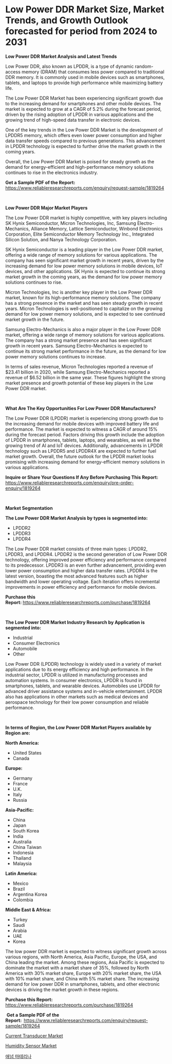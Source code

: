 <p><h1>Low Power DDR Market Size, Market Trends, and Growth Outlook forecasted for period from 2024 to 2031</h1></p><p><strong>Low Power DDR Market Analysis and Latest Trends</strong></p>
<p><p>Low Power DDR, also known as LPDDR, is a type of dynamic random-access memory (DRAM) that consumes less power compared to traditional DDR memory. It is commonly used in mobile devices such as smartphones, tablets, and laptops to provide high performance while maximizing battery life.</p><p>The Low Power DDR Market has been experiencing significant growth due to the increasing demand for smartphones and other mobile devices. The market is expected to grow at a CAGR of 5.2% during the forecast period, driven by the rising adoption of LPDDR in various applications and the growing trend of high-speed data transfer in electronic devices.</p><p>One of the key trends in the Low Power DDR Market is the development of LPDDR5 memory, which offers even lower power consumption and higher data transfer speeds compared to previous generations. This advancement in LPDDR technology is expected to further drive the market growth in the coming years.</p><p>Overall, the Low Power DDR Market is poised for steady growth as the demand for energy-efficient and high-performance memory solutions continues to rise in the electronics industry.</p></p>
<p><strong>Get a Sample PDF of the Report:&nbsp;</strong> <a href="https://www.reliableresearchreports.com/enquiry/request-sample/1819264">https://www.reliableresearchreports.com/enquiry/request-sample/1819264</a></p>
<p>&nbsp;</p>
<p><strong>Low Power DDR Major Market Players</strong></p>
<p><p>The Low Power DDR market is highly competitive, with key players including SK Hynix Semiconductor, Micron Technologies, Inc, Samsung Electro-Mechanics, Alliance Memory, Lattice Semiconductor, Winbond Electronics Corporation, Elite Semiconductor Memory Technology Inc., Integrated Silicon Solution, and Nanya Technology Corporation.</p><p>SK Hynix Semiconductor is a leading player in the Low Power DDR market, offering a wide range of memory solutions for various applications. The company has seen significant market growth in recent years, driven by the increasing demand for low power memory solutions in mobile devices, IoT devices, and other applications. SK Hynix is expected to continue its strong market growth in the coming years, as the demand for low power memory solutions continues to rise.</p><p>Micron Technologies, Inc is another key player in the Low Power DDR market, known for its high-performance memory solutions. The company has a strong presence in the market and has seen steady growth in recent years. Micron Technologies is well-positioned to capitalize on the growing demand for low power memory solutions, and is expected to see continued market growth in the future.</p><p>Samsung Electro-Mechanics is also a major player in the Low Power DDR market, offering a wide range of memory solutions for various applications. The company has a strong market presence and has seen significant growth in recent years. Samsung Electro-Mechanics is expected to continue its strong market performance in the future, as the demand for low power memory solutions continues to increase.</p><p>In terms of sales revenue, Micron Technologies reported a revenue of $23.41 billion in 2020, while Samsung Electro-Mechanics reported a revenue of $6.52 billion in the same year. These figures highlight the strong market presence and growth potential of these key players in the Low Power DDR market.</p></p>
<p>&nbsp;</p>
<p><strong>What Are The Key Opportunities For Low Power DDR Manufacturers?</strong></p>
<p><p>The Low Power DDR (LPDDR) market is experiencing strong growth due to the increasing demand for mobile devices with improved battery life and performance. The market is expected to witness a CAGR of around 15% during the forecast period. Factors driving this growth include the adoption of LPDDR in smartphones, tablets, laptops, and wearables, as well as the growing trend of AI and IoT devices. Additionally, advancements in LPDDR technology such as LPDDR5 and LPDDR4X are expected to further fuel market growth. Overall, the future outlook for the LPDDR market looks promising with increasing demand for energy-efficient memory solutions in various applications.</p></p>
<p><strong>Inquire or Share Your Questions If Any Before Purchasing This Report:</strong> <a href="https://www.reliableresearchreports.com/enquiry/pre-order-enquiry/1819264">https://www.reliableresearchreports.com/enquiry/pre-order-enquiry/1819264</a></p>
<p>&nbsp;</p>
<p><strong>Market Segmentation</strong></p>
<p><strong>The Low Power DDR Market Analysis by types is segmented into:</strong></p>
<p><ul><li>LPDDR2</li><li>LPDDR3</li><li>LPDDR4</li></ul></p>
<p><p>The Low Power DDR market consists of three main types: LPDDR2, LPDDR3, and LPDDR4. LPDDR2 is the second generation of Low Power DDR technology, offering improved power efficiency and performance compared to its predecessor. LPDDR3 is an even further advancement, providing even lower power consumption and higher data transfer rates. LPDDR4 is the latest version, boasting the most advanced features such as higher bandwidth and lower operating voltage. Each iteration offers incremental improvements in power efficiency and performance for mobile devices.</p></p>
<p><strong>Purchase this Report:&nbsp;</strong><a href="https://www.reliableresearchreports.com/purchase/1819264">https://www.reliableresearchreports.com/purchase/1819264</a></p>
<p>&nbsp;</p>
<p><strong>The Low Power DDR Market Industry Research by Application is segmented into:</strong></p>
<p><ul><li>Industrial</li><li>Consumer Electronics</li><li>Automobile</li><li>Other</li></ul></p>
<p><p>Low Power DDR (LPDDR) technology is widely used in a variety of market applications due to its energy efficiency and high performance. In the industrial sector, LPDDR is utilized in manufacturing processes and automation systems. In consumer electronics, LPDDR is found in smartphones, tablets, and wearable devices. Automobiles use LPDDR for advanced driver assistance systems and in-vehicle entertainment. LPDDR also has applications in other markets such as medical devices and aerospace technology for their low power consumption and reliable performance.</p></p>
<p>&nbsp;</p>
<p><strong>In terms of Region, the Low Power DDR Market Players available by Region are:</strong></p>
<p>
    <p> <strong> North America: </strong>
        <ul>
            <li>United States</li>
            <li>Canada</li>
        </ul>
        </p> 
    <p> <strong> Europe: </strong>
        <ul>
            <li>Germany</li>
            <li>France</li>
            <li>U.K.</li>
            <li>Italy</li>
            <li>Russia</li>
        </ul>
        </p> 
    <p> <strong> Asia-Pacific: </strong>
        <ul>
            <li>China</li>
            <li>Japan</li>
            <li>South Korea</li>
            <li>India</li>
            <li>Australia</li>
            <li>China Taiwan</li>
            <li>Indonesia</li>
            <li>Thailand</li>
            <li>Malaysia</li>
        </ul>
        </p> 
    <p> <strong> Latin America: </strong>
        <ul>
            <li>Mexico</li>
            <li>Brazil</li>
            <li>Argentina Korea</li>
            <li>Colombia</li>
        </ul>
        </p> 
    <p> <strong> Middle East & Africa: </strong>
        <ul>
            <li>Turkey</li>
            <li>Saudi</li>
            <li>Arabia</li>
            <li>UAE</li>
            <li>Korea</li>
        </ul>
    </p>
    </p>
<p><p>The low power DDR market is expected to witness significant growth across various regions, with North America, Asia Pacific, Europe, the USA, and China leading the market. Among these regions, Asia Pacific is expected to dominate the market with a market share of 35%, followed by North America with 30% market share, Europe with 20% market share, the USA with 10% market share, and China with 5% market share. The increasing demand for low power DDR in smartphones, tablets, and other electronic devices is driving the market growth in these regions.</p></p>
<p><strong>Purchase this Report: </strong><a href="https://www.reliableresearchreports.com/purchase/1819264">https://www.reliableresearchreports.com/purchase/1819264</a></p>
<p>&nbsp;<strong>Get a Sample PDF of the Report:&nbsp;&nbsp;</strong><a href="https://www.reliableresearchreports.com/enquiry/request-sample/1819264">https://www.reliableresearchreports.com/enquiry/request-sample/1819264</a></p>
<p><strong></strong></p>
<p><p><a href="https://github.com/joannesouthgate/Market-Research-Report-List-2/blob/main/current-transducer-market.md">Current Transducer Market</a></p><p><a href="https://github.com/sofayahoo2023/Market-Research-Report-List-3/blob/main/humidity-sensor-market.md">Humidity Sensor Market</a></p><p><a href="https://github.com/fernandotryO5lson96765/Market-Research-Report-List-1/blob/main/33864109114.md">애넘 마테리나</a></p></p>